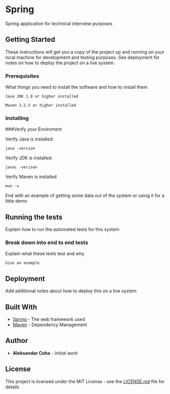 # Spring

Spring application for technical interview purposes

## Getting Started

These instructions will get you a copy of the project up and running on your local machine for development and testing purposes. See deployment for notes on how to deploy the project on a live system.

### Prerequisites

What things you need to install the software and how to install them


```
Java JDK 1.8 or higher installed
```
```
Maven 3.2.5 or higher installed
```

### Installing

###Verify your Enviroment

Verify Java is installed: 
```
java -version
```
Verify JDK is installed:

```
javac -verison
```
Verify Maven is installed
```
mvn -v
```

End with an example of getting some data out of the system or using it for a little demo

## Running the tests

Explain how to run the automated tests for this system

### Break down into end to end tests

Explain what these tests test and why

```
Give an example
```

## Deployment

Add additional notes about how to deploy this on a live system

## Built With

* [Spring](https://spring.io/docs) - The web framework used
* [Maven](https://maven.apache.org/) - Dependency Management


## Author

* **Aleksandar Coha** - *Initial work*

## License

This project is licensed under the MIT License - see the [LICENSE.md](LICENSE.md) file for details
